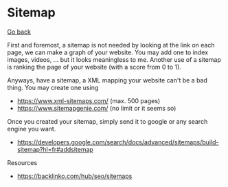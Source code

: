 # Sitemap

[Go back](../index.md#security)

First and foremost, a sitemap is not needed by looking
at the link on each page, we can make a graph of your website.
You may add one to index images, videos, ... but it looks
meaningless to me. Another use of a sitemap is ranking
the page of your website (with a score from 0 to 1).

Anyways, have a sitemap, a XML mapping your website
can't be a bad thing. You may create one using

* <https://www.xml-sitemaps.com/> (max. 500 pages)
* <https://www.sitemapgenie.com/> (no limit or it seems so)

Once you created your sitemap, simply send it
to google or any search engine you want.

* <https://developers.google.com/search/docs/advanced/sitemaps/build-sitemap?hl=fr#addsitemap>

Resources

* <https://backlinko.com/hub/seo/sitemaps>